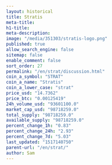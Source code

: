 ```yaml
---
layout: historical
title: Stratis
meta-title: 
h1-title: 
meta-description: 
image: "/media/351303/stratis-logo.png"
published: true
allow_search_engine: false
sitemap: false
enable_comment: false
sort_order: 27
permalink: "/en/strat/discussion.html"
coin_a_symbol: "STRAT"
coin_a_name: "Stratis"
coin_a_lower_case: "strat"
price_usd: "14.7362"
price_btc: "0.00125419"
24h_volume_usd: "93601100.0"
market_cap_usd: "98718259.0"
total_supply: "98718259.0"
available_supply: "98718259.0"
percent_change_1h: "0.83"
percent_change_24h: "2.93"
percent_change_7d: "5.03"
last_updated: "1517140750"
parent-url: "/en/strat/"
author: Sam
---
```


